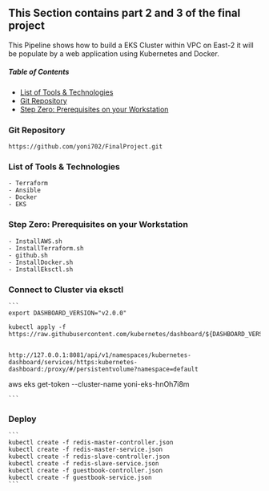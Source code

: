 ## This Section contains part 2 and 3 of the final project
This Pipeline shows how to build a EKS Cluster within VPC on East-2 
it will be populate by a web application using Kubernetes and Docker. 

##### Table of Contents
 * [List of Tools & Technologies](#Technologies)
 * [Git Repository](#Git)
 * [Step Zero: Prerequisites on your Workstation](#step-zero)

 ### Git Repository <a id="Git"></a>
    https://github.com/yoni702/FinalProject.git


 ### List of Tools & Technologies <a id="Technologies"></a>
    - Terraform
    - Ansible
    - Docker
    - EKS


 ### Step Zero: Prerequisites on your Workstation <a id="step-zero"></a>
    - InstallAWS.sh 
    - InstallTerraform.sh
    - github.sh
    - InstallDocker.sh
    - InstallEksctl.sh

### Connect to Cluster via eksctl
    ```
    export DASHBOARD_VERSION="v2.0.0"

    kubectl apply -f https://raw.githubusercontent.com/kubernetes/dashboard/${DASHBOARD_VERSION}/aio/deploy/recommended.yaml


    http://127.0.0.1:8081/api/v1/namespaces/kubernetes-dashboard/services/https:kubernetes-dashboard:/proxy/#/persistentvolume?namespace=default

aws eks get-token --cluster-name yoni-eks-hnOh7i8m
    
    ```

### Deploy
    ```
    kubectl create -f redis-master-controller.json
    kubectl create -f redis-master-service.json
    kubectl create -f redis-slave-controller.json
    kubectl create -f redis-slave-service.json
    kubectl create -f guestbook-controller.json
    kubectl create -f guestbook-service.json
    ```